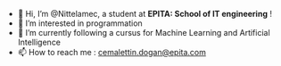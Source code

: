 - 👋 Hi, I’m @Nittelamec, a student at __EPITA: School of IT engineering__ !
- 👀 I’m interested in programmation
- 🌱 I’m currently following a cursus for Machine Learning and Artificial Intelligence
- 📫 How to reach me : cemalettin.dogan@epita.com

<!---
Nittelamec/Nittelamec is a ✨ special ✨ repository because its `README.md` (this file) appears on your GitHub profile.
You can click the Preview link to take a look at your changes.
--->
